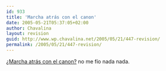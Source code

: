 ```yaml
---
id: 933
title: 'Marcha atrás con el canon'
date: 2005-05-21T05:37:05+02:00
author: Chavalina
layout: revision
guid: http://www.wp.chavalina.net/2005/05/21/447-revision/
permalink: /2005/05/21/447-revision/
---
```

<a href="http://www.elotrolado.net/vernoticia.php?s=&#038;idnoticia=9010" target="_blank">&iquest;Marcha atrás con el canon?</a> no me fío nada nada.